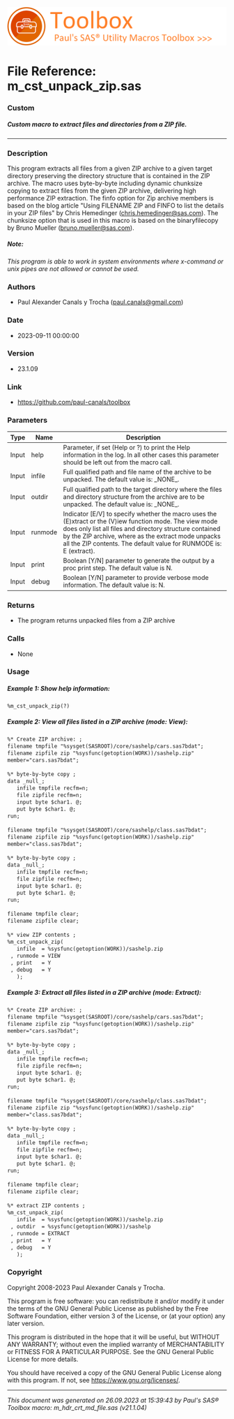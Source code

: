 ![../../misc/images/doc_banner.png](../../misc/images/doc_banner.png)
# 
# File Reference: m_cst_unpack_zip.sas

### Custom

##### Custom macro to extract files and directories from a ZIP file.

***

### Description
This program extracts all files from a given ZIP archive to a given target directory preserving the directory structure that is contained in the ZIP archive. The macro uses byte-by-byte including dynamic chunksize copying to extract files from the given ZIP archive, delivering high performance ZIP extraction. The finfo option for Zip archive members is based on the blog article "Using FILENAME ZIP and FINFO to list the details in your ZIP files" by Chris Hemedinger (chris.hemedinger@sas.com). The chunksize option that is used in this macro is based on the binaryfilecopy by Bruno Mueller (bruno.mueller@sas.com).

##### *Note:*
*This program is able to work in system environments where x-command or unix pipes are not allowed or cannot be used.*

### Authors
* Paul Alexander Canals y Trocha (paul.canals@gmail.com)

### Date
* 2023-09-11 00:00:00

### Version
* 23.1.09

### Link
* https://github.com/paul-canals/toolbox

### Parameters
| Type | Name | Description |
| ---- | ---- | ----------- |
| Input | help | Parameter, if set (Help or ?) to print the Help information in the log. In all other cases this parameter should be left out from the macro call. |
| Input | infile | Full qualified path and file name of the archive to be unpacked. The default value is: \_NONE\_. |
| Input | outdir | Full qualified path to the target directory where the files and directory structure from the archive are to be unpacked. The default value is: \_NONE\_. |
| Input | runmode | Indicator [E/V] to specify whether the macro uses the (E)xtract or the (V)iew function mode. The view mode does only list all files and directory structure contained by the ZIP archive, where as the extract mode unpacks all the ZIP contents. The default value for RUNMODE is: E (extract). |
| Input | print | Boolean [Y/N] parameter to generate the output by a proc print step. The default value is N. |
| Input | debug | Boolean [Y/N] parameter to provide verbose mode information. The default value is: N. |

### Returns
* The program returns unpacked files from a ZIP archive

### Calls
* None

### Usage

##### Example 1: Show help information:
```sas
%m_cst_unpack_zip(?)
```

##### Example 2: View all files listed in a ZIP archive (mode: View):
```sas
%* Create ZIP archive: ;
filename tmpfile "%sysget(SASROOT)/core/sashelp/cars.sas7bdat";
filename zipfile zip "%sysfunc(getoption(WORK))/sashelp.zip" member="cars.sas7bdat";

%* byte-by-byte copy ;
data _null_;
   infile tmpfile recfm=n;
   file zipfile recfm=n;
   input byte $char1. @;
   put byte $char1. @;
run;

filename tmpfile "%sysget(SASROOT)/core/sashelp/class.sas7bdat";
filename zipfile zip "%sysfunc(getoption(WORK))/sashelp.zip" member="class.sas7bdat";

%* byte-by-byte copy ;
data _null_;
   infile tmpfile recfm=n;
   file zipfile recfm=n;
   input byte $char1. @;
   put byte $char1. @;
run;

filename tmpfile clear;
filename zipfile clear;

%* view ZIP contents ;
%m_cst_unpack_zip(
   infile  = %sysfunc(getoption(WORK))/sashelp.zip
 , runmode = VIEW
 , print   = Y
 , debug   = Y
   );
```

##### Example 3: Extract all files listed in a ZIP archive (mode: Extract):
```sas
%* Create ZIP archive: ;
filename tmpfile "%sysget(SASROOT)/core/sashelp/cars.sas7bdat";
filename zipfile zip "%sysfunc(getoption(WORK))/sashelp.zip" member="cars.sas7bdat";

%* byte-by-byte copy ;
data _null_;
   infile tmpfile recfm=n;
   file zipfile recfm=n;
   input byte $char1. @;
   put byte $char1. @;
run;

filename tmpfile "%sysget(SASROOT)/core/sashelp/class.sas7bdat";
filename zipfile zip "%sysfunc(getoption(WORK))/sashelp.zip" member="class.sas7bdat";

%* byte-by-byte copy ;
data _null_;
   infile tmpfile recfm=n;
   file zipfile recfm=n;
   input byte $char1. @;
   put byte $char1. @;
run;

filename tmpfile clear;
filename zipfile clear;

%* extract ZIP contents ;
%m_cst_unpack_zip(
   infile  = %sysfunc(getoption(WORK))/sashelp.zip
 , outdir  = %sysfunc(getoption(WORK))/sashelp
 , runmode = EXTRACT
 , print   = Y
 , debug   = Y
   );
```

### Copyright
Copyright 2008-2023 Paul Alexander Canals y Trocha. 
 
This program is free software: you can redistribute it and/or modify 
it under the terms of the GNU General Public License as published by 
the Free Software Foundation, either version 3 of the License, or 
(at your option) any later version. 
 
This program is distributed in the hope that it will be useful, 
but WITHOUT ANY WARRANTY; without even the implied warranty of 
MERCHANTABILITY or FITNESS FOR A PARTICULAR PURPOSE. See the 
GNU General Public License for more details. 
 
You should have received a copy of the GNU General Public License 
along with this program. If not, see <https://www.gnu.org/licenses/>. 


***
*This document was generated on 26.09.2023 at 15:39:43  by Paul's SAS&reg; Toolbox macro: m_hdr_crt_md_file.sas (v21.1.04)*
